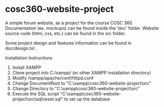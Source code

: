 # cosc360-website-project
A simple forum website, as a project for the course COSC 360. Documentation (ex. mockups) can be found inside the 'doc' folder. Website source code (html, css, etc.) can be found in the src folder.

Some project design and features information can be found in doc/design.txt .

Installation Instructions
1. Install XAMPP
2. Clone project into C:/xampp/ (or other XAMPP installation directory)
3. Modify /xampp/apache/conf/httpd.conf
4. Change DocumentRoot to "C:\xampp\cosc360-website-project\src"
5. Change Directory to "C:\xampp\cosc360-website-project\src"
6. Execute the SQL script "C:\xampp\cosc360-website-project\src\sql\reset.sql" to set up the database